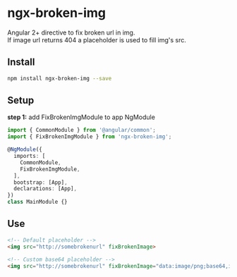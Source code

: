 # ngx-broken-img

Angular 2+ directive to fix broken url in img.  
If image url returns 404 a placeholder is used to fill img's src.

## Install

```bash
npm install ngx-broken-img --save
```

## Setup

**step 1:** add FixBrokenImgModule to app NgModule

```typescript
import { CommonModule } from '@angular/common';
import { FixBrokenImgModule } from 'ngx-broken-img';

@NgModule({
  imports: [
    CommonModule,
    FixBrokenImgModule,
  ],
  bootstrap: [App],
  declarations: [App],
})
class MainModule {}
```

## Use

```html
<!-- Default placeholder -->
<img src="http://somebrokenurl" fixBrokenImage>

<!-- Custom base64 placeholder -->
<img src="http://somebrokenurl" fixBrokenImage="data:image/png;base64,iVBORw0KGgoAAAANSUhEUgAAAAEAAAABCAQAAAC1HAwCAAAAC0lEQVR42mM88x8AAp0BzdNtlUkAAAAASUVORK5CYII="> 
```
